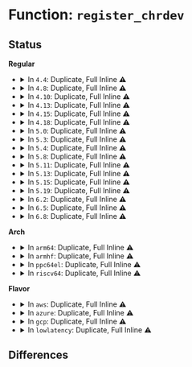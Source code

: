 # Function: <code>register_chrdev</code>

## Status
<b>Regular</b>
<ul>
<li>
<details>
<summary>In <code>4.4</code>: Duplicate, Full Inline ⚠️</summary>

**Collision:** Static Duplication

**Inline:** Full

**Transformation:** False

**Instances:**

```
In drivers/video/fbdev/core/fbmem.c (ffffffff81fa0071)
Location: include/linux/fs.h:2367
Inline: True
Inline callers:
  - drivers/video/fbdev/core/fbmem.c:fbmem_init
```
```
In drivers/tty/vt/vc_screen.c (ffffffff81fa63aa)
Location: include/linux/fs.h:2367
Inline: True
Inline callers:
  - drivers/tty/vt/vc_screen.c:vcs_init
```
```
In drivers/char/mem.c (ffffffff81fa783c)
Location: include/linux/fs.h:2367
Inline: True
```
```
In drivers/char/misc.c (ffffffff81fa80e7)
Location: include/linux/fs.h:2367
Inline: True
Inline callers:
  - drivers/char/misc.c:misc_init
```
```
In drivers/char/virtio_console.c (ffffffff815189d6)
Location: include/linux/fs.h:2367
Inline: True
Inline callers:
  - drivers/char/virtio_console.c:virtcons_probe
```
```
In drivers/nvdimm/bus.c (ffffffff81fade9a)
Location: include/linux/fs.h:2367
Inline: True
Inline callers:
  - drivers/nvdimm/bus.c:nvdimm_bus_init
  - drivers/nvdimm/bus.c:nvdimm_bus_init
```
```
In drivers/net/ppp/ppp_generic.c (ffffffff81fb009f)
Location: include/linux/fs.h:2367
Inline: True
Inline callers:
  - drivers/net/ppp/ppp_generic.c:ppp_init
```
```
In drivers/usb/core/file.c (ffffffff81617726)
Location: include/linux/fs.h:2367
Inline: True
Inline callers:
  - drivers/usb/core/file.c:usb_major_init
```
```
In drivers/i2c/i2c-dev.c (ffffffff81fb2a56)
Location: include/linux/fs.h:2367
Inline: True
Inline callers:
  - drivers/i2c/i2c-dev.c:i2c_dev_init
```
</details>
</li>
<li>
<details>
<summary>In <code>4.8</code>: Duplicate, Full Inline ⚠️</summary>

**Collision:** Static Duplication

**Inline:** Full

**Transformation:** False

**Instances:**

```
In drivers/video/fbdev/core/fbmem.c (ffffffff81fcb87c)
Location: include/linux/fs.h:2466
Inline: True
Inline callers:
  - drivers/video/fbdev/core/fbmem.c:fbmem_init
```
```
In drivers/tty/vt/vc_screen.c (ffffffff81fd2729)
Location: include/linux/fs.h:2466
Inline: True
Inline callers:
  - drivers/tty/vt/vc_screen.c:vcs_init
```
```
In drivers/char/mem.c (ffffffff81fd3c4d)
Location: include/linux/fs.h:2466
Inline: True
```
```
In drivers/char/misc.c (ffffffff81fd44fb)
Location: include/linux/fs.h:2466
Inline: True
Inline callers:
  - drivers/char/misc.c:misc_init
```
```
In drivers/char/virtio_console.c (ffffffff8156b6f2)
Location: include/linux/fs.h:2466
Inline: True
Inline callers:
  - drivers/char/virtio_console.c:virtcons_probe
```
```
In drivers/nvdimm/bus.c (ffffffff81fda992)
Location: include/linux/fs.h:2466
Inline: True
Inline callers:
  - drivers/nvdimm/bus.c:nvdimm_bus_init
  - drivers/nvdimm/bus.c:nvdimm_bus_init
```
```
In drivers/net/ppp/ppp_generic.c (ffffffff81fdcc13)
Location: include/linux/fs.h:2466
Inline: True
Inline callers:
  - drivers/net/ppp/ppp_generic.c:ppp_init
```
```
In drivers/usb/core/file.c (ffffffff816777e6)
Location: include/linux/fs.h:2466
Inline: True
Inline callers:
  - drivers/usb/core/file.c:usb_major_init
```
</details>
</li>
<li>
<details>
<summary>In <code>4.10</code>: Duplicate, Full Inline ⚠️</summary>

**Collision:** Static Duplication

**Inline:** Full

**Transformation:** False

**Instances:**

```
In drivers/video/fbdev/core/fbmem.c (ffffffff820088b7)
Location: include/linux/fs.h:2448
Inline: True
Inline callers:
  - drivers/video/fbdev/core/fbmem.c:fbmem_init
```
```
In drivers/tty/vt/vc_screen.c (ffffffff820100e9)
Location: include/linux/fs.h:2448
Inline: True
Inline callers:
  - drivers/tty/vt/vc_screen.c:vcs_init
```
```
In drivers/char/mem.c (ffffffff8201160d)
Location: include/linux/fs.h:2448
Inline: True
```
```
In drivers/char/misc.c (ffffffff82011ebb)
Location: include/linux/fs.h:2448
Inline: True
Inline callers:
  - drivers/char/misc.c:misc_init
```
```
In drivers/char/virtio_console.c (ffffffff81597e62)
Location: include/linux/fs.h:2448
Inline: True
Inline callers:
  - drivers/char/virtio_console.c:virtcons_probe
```
```
In drivers/nvdimm/bus.c (ffffffff8201840e)
Location: include/linux/fs.h:2448
Inline: True
Inline callers:
  - drivers/nvdimm/bus.c:nvdimm_bus_init
  - drivers/nvdimm/bus.c:nvdimm_bus_init
```
```
In drivers/net/ppp/ppp_generic.c (ffffffff8201a7eb)
Location: include/linux/fs.h:2448
Inline: True
Inline callers:
  - drivers/net/ppp/ppp_generic.c:ppp_init
```
```
In drivers/usb/core/file.c (ffffffff816a54c6)
Location: include/linux/fs.h:2448
Inline: True
Inline callers:
  - drivers/usb/core/file.c:usb_major_init
```
</details>
</li>
<li>
<details>
<summary>In <code>4.13</code>: Duplicate, Full Inline ⚠️</summary>

**Collision:** Static Duplication

**Inline:** Full

**Transformation:** False

**Instances:**

```
In drivers/video/fbdev/core/fbmem.c (ffffffff820e9b7f)
Location: include/linux/fs.h:2502
Inline: True
Inline callers:
  - drivers/video/fbdev/core/fbmem.c:fbmem_init
```
```
In drivers/tty/vt/vc_screen.c (ffffffff820f1bac)
Location: include/linux/fs.h:2502
Inline: True
Inline callers:
  - drivers/tty/vt/vc_screen.c:vcs_init
```
```
In drivers/char/mem.c (ffffffff820f318b)
Location: include/linux/fs.h:2502
Inline: True
```
```
In drivers/char/misc.c (ffffffff820f3a41)
Location: include/linux/fs.h:2502
Inline: True
Inline callers:
  - drivers/char/misc.c:misc_init
```
```
In drivers/char/virtio_console.c (ffffffff815abe02)
Location: include/linux/fs.h:2502
Inline: True
Inline callers:
  - drivers/char/virtio_console.c:virtcons_probe
```
```
In drivers/nvdimm/bus.c (ffffffff820fa2cd)
Location: include/linux/fs.h:2502
Inline: True
Inline callers:
  - drivers/nvdimm/bus.c:nvdimm_bus_init
  - drivers/nvdimm/bus.c:nvdimm_bus_init
```
```
In drivers/net/ppp/ppp_generic.c (ffffffff820fc888)
Location: include/linux/fs.h:2502
Inline: True
Inline callers:
  - drivers/net/ppp/ppp_generic.c:ppp_init
```
```
In drivers/usb/core/file.c (ffffffff816ba836)
Location: include/linux/fs.h:2502
Inline: True
Inline callers:
  - drivers/usb/core/file.c:usb_major_init
```
</details>
</li>
<li>
<details>
<summary>In <code>4.15</code>: Duplicate, Full Inline ⚠️</summary>

**Collision:** Static Duplication

**Inline:** Full

**Transformation:** False

**Instances:**

```
In drivers/video/fbdev/core/fbmem.c (ffffffff826f2627)
Location: include/linux/fs.h:2551
Inline: True
Inline callers:
  - drivers/video/fbdev/core/fbmem.c:fbmem_init
```
```
In drivers/tty/vt/vc_screen.c (ffffffff826fb3a2)
Location: include/linux/fs.h:2551
Inline: True
Inline callers:
  - drivers/tty/vt/vc_screen.c:vcs_init
```
```
In drivers/char/mem.c (ffffffff826fc87b)
Location: include/linux/fs.h:2551
Inline: True
```
```
In drivers/char/misc.c (ffffffff826fd12e)
Location: include/linux/fs.h:2551
Inline: True
Inline callers:
  - drivers/char/misc.c:misc_init
```
```
In drivers/char/virtio_console.c (ffffffff816127a2)
Location: include/linux/fs.h:2551
Inline: True
Inline callers:
  - drivers/char/virtio_console.c:virtcons_probe
```
```
In drivers/nvdimm/bus.c (ffffffff82703ae2)
Location: include/linux/fs.h:2551
Inline: True
Inline callers:
  - drivers/nvdimm/bus.c:nvdimm_bus_init
  - drivers/nvdimm/bus.c:nvdimm_bus_init
```
```
In drivers/net/ppp/ppp_generic.c (ffffffff82705ffd)
Location: include/linux/fs.h:2551
Inline: True
Inline callers:
  - drivers/net/ppp/ppp_generic.c:ppp_init
```
```
In drivers/usb/core/file.c (ffffffff817261f6)
Location: include/linux/fs.h:2551
Inline: True
Inline callers:
  - drivers/usb/core/file.c:usb_major_init
```
</details>
</li>
<li>
<details>
<summary>In <code>4.18</code>: Duplicate, Full Inline ⚠️</summary>

**Collision:** Static Duplication

**Inline:** Full

**Transformation:** False

**Instances:**

```
In drivers/video/fbdev/core/fbmem.c (ffffffff8271c58b)
Location: include/linux/fs.h:2574
Inline: True
Inline callers:
  - drivers/video/fbdev/core/fbmem.c:fbmem_init
```
```
In drivers/tty/vt/vc_screen.c (ffffffff827256bf)
Location: include/linux/fs.h:2574
Inline: True
Inline callers:
  - drivers/tty/vt/vc_screen.c:vcs_init
```
```
In drivers/char/mem.c (ffffffff82726b71)
Location: include/linux/fs.h:2574
Inline: True
Inline callers:
  - drivers/char/mem.c:chr_dev_init
```
```
In drivers/char/misc.c (ffffffff82727429)
Location: include/linux/fs.h:2574
Inline: True
Inline callers:
  - drivers/char/misc.c:misc_init
```
```
In drivers/char/virtio_console.c (ffffffff8164c829)
Location: include/linux/fs.h:2574
Inline: True
Inline callers:
  - drivers/char/virtio_console.c:virtcons_probe
```
```
In drivers/nvdimm/bus.c (ffffffff8272d865)
Location: include/linux/fs.h:2574
Inline: True
Inline callers:
  - drivers/nvdimm/bus.c:nvdimm_bus_init
  - drivers/nvdimm/bus.c:nvdimm_bus_init
```
```
In drivers/net/ppp/ppp_generic.c (ffffffff8272fe3e)
Location: include/linux/fs.h:2574
Inline: True
Inline callers:
  - drivers/net/ppp/ppp_generic.c:ppp_init
```
```
In drivers/usb/core/file.c (ffffffff81764f85)
Location: include/linux/fs.h:2574
Inline: True
Inline callers:
  - drivers/usb/core/file.c:usb_major_init
```
</details>
</li>
<li>
<details>
<summary>In <code>5.0</code>: Duplicate, Full Inline ⚠️</summary>

**Collision:** Static Duplication

**Inline:** Full

**Transformation:** False

**Instances:**

```
In arch/x86/kernel/cpu/resctrl/pseudo_lock.c (ffffffff8105d9c5)
Location: include/linux/fs.h:2660
Inline: True
Inline callers:
  - arch/x86/kernel/cpu/resctrl/pseudo_lock.c:rdt_pseudo_lock_init
```
```
In drivers/video/fbdev/core/fbmem.c (ffffffff828d4558)
Location: include/linux/fs.h:2660
Inline: True
Inline callers:
  - drivers/video/fbdev/core/fbmem.c:fbmem_init
```
```
In drivers/tty/vt/vc_screen.c (ffffffff828dd868)
Location: include/linux/fs.h:2660
Inline: True
Inline callers:
  - drivers/tty/vt/vc_screen.c:vcs_init
```
```
In drivers/char/mem.c (ffffffff828ded55)
Location: include/linux/fs.h:2660
Inline: True
Inline callers:
  - drivers/char/mem.c:chr_dev_init
```
```
In drivers/char/misc.c (ffffffff828df624)
Location: include/linux/fs.h:2660
Inline: True
Inline callers:
  - drivers/char/misc.c:misc_init
```
```
In drivers/char/virtio_console.c (ffffffff8166a6f9)
Location: include/linux/fs.h:2660
Inline: True
Inline callers:
  - drivers/char/virtio_console.c:virtcons_probe
```
```
In drivers/nvdimm/bus.c (ffffffff828e622e)
Location: include/linux/fs.h:2660
Inline: True
Inline callers:
  - drivers/nvdimm/bus.c:nvdimm_bus_init
  - drivers/nvdimm/bus.c:nvdimm_bus_init
```
```
In drivers/net/ppp/ppp_generic.c (ffffffff828e8afb)
Location: include/linux/fs.h:2660
Inline: True
Inline callers:
  - drivers/net/ppp/ppp_generic.c:ppp_init
```
```
In drivers/usb/core/file.c (ffffffff81789605)
Location: include/linux/fs.h:2660
Inline: True
Inline callers:
  - drivers/usb/core/file.c:usb_major_init
```
</details>
</li>
<li>
<details>
<summary>In <code>5.3</code>: Duplicate, Full Inline ⚠️</summary>

**Collision:** Static Duplication

**Inline:** Full

**Transformation:** False

**Instances:**

```
In arch/x86/kernel/cpu/resctrl/pseudo_lock.c (ffffffff81060d75)
Location: include/linux/fs.h:2661
Inline: True
Inline callers:
  - arch/x86/kernel/cpu/resctrl/pseudo_lock.c:rdt_pseudo_lock_init
```
```
In drivers/video/fbdev/core/fbmem.c (ffffffff828ee5da)
Location: include/linux/fs.h:2661
Inline: True
Inline callers:
  - drivers/video/fbdev/core/fbmem.c:fbmem_init
```
```
In drivers/tty/vt/vc_screen.c (ffffffff828f8154)
Location: include/linux/fs.h:2661
Inline: True
Inline callers:
  - drivers/tty/vt/vc_screen.c:vcs_init
```
```
In drivers/char/mem.c (ffffffff828f9674)
Location: include/linux/fs.h:2661
Inline: True
Inline callers:
  - drivers/char/mem.c:chr_dev_init
```
```
In drivers/char/misc.c (ffffffff828fa052)
Location: include/linux/fs.h:2661
Inline: True
Inline callers:
  - drivers/char/misc.c:misc_init
```
```
In drivers/char/virtio_console.c (ffffffff816a04fd)
Location: include/linux/fs.h:2661
Inline: True
Inline callers:
  - drivers/char/virtio_console.c:virtcons_probe
```
```
In drivers/nvdimm/bus.c (ffffffff82900995)
Location: include/linux/fs.h:2661
Inline: True
Inline callers:
  - drivers/nvdimm/bus.c:nvdimm_bus_init
  - drivers/nvdimm/bus.c:nvdimm_bus_init
```
```
In drivers/net/ppp/ppp_generic.c (ffffffff82903443)
Location: include/linux/fs.h:2661
Inline: True
Inline callers:
  - drivers/net/ppp/ppp_generic.c:ppp_init
```
```
In drivers/usb/core/file.c (ffffffff817c7a95)
Location: include/linux/fs.h:2661
Inline: True
Inline callers:
  - drivers/usb/core/file.c:usb_major_init
```
</details>
</li>
<li>
<details>
<summary>In <code>5.4</code>: Duplicate, Full Inline ⚠️</summary>

**Collision:** Static Duplication

**Inline:** Full

**Transformation:** False

**Instances:**

```
In arch/x86/kernel/cpu/resctrl/pseudo_lock.c (ffffffff81061625)
Location: include/linux/fs.h:2696
Inline: True
Inline callers:
  - arch/x86/kernel/cpu/resctrl/pseudo_lock.c:rdt_pseudo_lock_init
```
```
In drivers/video/fbdev/core/fbmem.c (ffffffff828f7723)
Location: include/linux/fs.h:2696
Inline: True
Inline callers:
  - drivers/video/fbdev/core/fbmem.c:fbmem_init
```
```
In drivers/tty/vt/vc_screen.c (ffffffff82901055)
Location: include/linux/fs.h:2696
Inline: True
Inline callers:
  - drivers/tty/vt/vc_screen.c:vcs_init
```
```
In drivers/char/mem.c (ffffffff82902577)
Location: include/linux/fs.h:2696
Inline: True
Inline callers:
  - drivers/char/mem.c:chr_dev_init
```
```
In drivers/char/misc.c (ffffffff82902f45)
Location: include/linux/fs.h:2696
Inline: True
Inline callers:
  - drivers/char/misc.c:misc_init
```
```
In drivers/char/virtio_console.c (ffffffff816c32ad)
Location: include/linux/fs.h:2696
Inline: True
Inline callers:
  - drivers/char/virtio_console.c:virtcons_probe
```
```
In drivers/nvdimm/bus.c (ffffffff82909bdf)
Location: include/linux/fs.h:2696
Inline: True
Inline callers:
  - drivers/nvdimm/bus.c:nvdimm_bus_init
  - drivers/nvdimm/bus.c:nvdimm_bus_init
```
```
In drivers/net/ppp/ppp_generic.c (ffffffff8290c640)
Location: include/linux/fs.h:2696
Inline: True
Inline callers:
  - drivers/net/ppp/ppp_generic.c:ppp_init
```
```
In drivers/usb/core/file.c (ffffffff817f85b5)
Location: include/linux/fs.h:2696
Inline: True
Inline callers:
  - drivers/usb/core/file.c:usb_major_init
```
</details>
</li>
<li>
<details>
<summary>In <code>5.8</code>: Duplicate, Full Inline ⚠️</summary>

**Collision:** Static Duplication

**Inline:** Full

**Transformation:** False

**Instances:**

```
In arch/x86/kernel/cpu/resctrl/pseudo_lock.c (ffffffff810672a5)
Location: include/linux/fs.h:2719
Inline: True
Inline callers:
  - arch/x86/kernel/cpu/resctrl/pseudo_lock.c:rdt_pseudo_lock_init
```
```
In drivers/video/fbdev/core/fbmem.c (ffffffff82d0e542)
Location: include/linux/fs.h:2719
Inline: True
Inline callers:
  - drivers/video/fbdev/core/fbmem.c:fbmem_init
```
```
In drivers/tty/vt/vc_screen.c (ffffffff82d18378)
Location: include/linux/fs.h:2719
Inline: True
Inline callers:
  - drivers/tty/vt/vc_screen.c:vcs_init
```
```
In drivers/char/mem.c (ffffffff82d19939)
Location: include/linux/fs.h:2719
Inline: True
Inline callers:
  - drivers/char/mem.c:chr_dev_init
```
```
In drivers/char/misc.c (ffffffff82d19df0)
Location: include/linux/fs.h:2719
Inline: True
Inline callers:
  - drivers/char/misc.c:misc_init
```
```
In drivers/char/virtio_console.c (ffffffff81776ced)
Location: include/linux/fs.h:2719
Inline: True
Inline callers:
  - drivers/char/virtio_console.c:virtcons_probe
```
```
In drivers/nvdimm/bus.c (ffffffff82d1fe18)
Location: include/linux/fs.h:2719
Inline: True
Inline callers:
  - drivers/nvdimm/bus.c:nvdimm_bus_init
  - drivers/nvdimm/bus.c:nvdimm_bus_init
```
```
In drivers/net/ppp/ppp_generic.c (ffffffff82d21245)
Location: include/linux/fs.h:2719
Inline: True
Inline callers:
  - drivers/net/ppp/ppp_generic.c:ppp_init
```
```
In drivers/usb/core/file.c (ffffffff818c86d5)
Location: include/linux/fs.h:2719
Inline: True
Inline callers:
  - drivers/usb/core/file.c:usb_major_init
```
</details>
</li>
<li>
<details>
<summary>In <code>5.11</code>: Duplicate, Full Inline ⚠️</summary>

**Collision:** Static Duplication

**Inline:** Full

**Transformation:** False

**Instances:**

```
In arch/x86/kernel/cpu/resctrl/pseudo_lock.c (ffffffff810654d5)
Location: include/linux/fs.h:2596
Inline: True
Inline callers:
  - arch/x86/kernel/cpu/resctrl/pseudo_lock.c:rdt_pseudo_lock_init
```
```
In drivers/video/fbdev/core/fbmem.c (ffffffff82ffbf4c)
Location: include/linux/fs.h:2596
Inline: True
Inline callers:
  - drivers/video/fbdev/core/fbmem.c:fbmem_init
```
```
In drivers/tty/vt/vc_screen.c (ffffffff83005ff1)
Location: include/linux/fs.h:2596
Inline: True
Inline callers:
  - drivers/tty/vt/vc_screen.c:vcs_init
```
```
In drivers/char/mem.c (ffffffff8300763d)
Location: include/linux/fs.h:2596
Inline: True
Inline callers:
  - drivers/char/mem.c:chr_dev_init
```
```
In drivers/char/misc.c (ffffffff83007af0)
Location: include/linux/fs.h:2596
Inline: True
Inline callers:
  - drivers/char/misc.c:misc_init
```
```
In drivers/char/virtio_console.c (ffffffff81791a1d)
Location: include/linux/fs.h:2596
Inline: True
Inline callers:
  - drivers/char/virtio_console.c:virtcons_probe
```
```
In drivers/nvdimm/bus.c (ffffffff8300dbf4)
Location: include/linux/fs.h:2596
Inline: True
Inline callers:
  - drivers/nvdimm/bus.c:nvdimm_bus_init
  - drivers/nvdimm/bus.c:nvdimm_bus_init
```
```
In drivers/net/ppp/ppp_generic.c (ffffffff8300f030)
Location: include/linux/fs.h:2596
Inline: True
Inline callers:
  - drivers/net/ppp/ppp_generic.c:ppp_init
```
```
In drivers/usb/core/file.c (ffffffff818d3885)
Location: include/linux/fs.h:2596
Inline: True
Inline callers:
  - drivers/usb/core/file.c:usb_major_init
```
</details>
</li>
<li>
<details>
<summary>In <code>5.13</code>: Duplicate, Full Inline ⚠️</summary>

**Collision:** Static Duplication

**Inline:** Full

**Transformation:** False

**Instances:**

```
In arch/x86/kernel/cpu/resctrl/pseudo_lock.c (ffffffff81065ba5)
Location: include/linux/fs.h:2830
Inline: True
Inline callers:
  - arch/x86/kernel/cpu/resctrl/pseudo_lock.c:rdt_pseudo_lock_init
```
```
In drivers/video/fbdev/core/fbmem.c (ffffffff83206cda)
Location: include/linux/fs.h:2830
Inline: True
Inline callers:
  - drivers/video/fbdev/core/fbmem.c:fbmem_init
```
```
In drivers/tty/vt/vc_screen.c (ffffffff83210b7f)
Location: include/linux/fs.h:2830
Inline: True
Inline callers:
  - drivers/tty/vt/vc_screen.c:vcs_init
```
```
In drivers/char/mem.c (ffffffff83212232)
Location: include/linux/fs.h:2830
Inline: True
Inline callers:
  - drivers/char/mem.c:chr_dev_init
```
```
In drivers/char/misc.c (ffffffff83212602)
Location: include/linux/fs.h:2830
Inline: True
Inline callers:
  - drivers/char/misc.c:misc_init
```
```
In drivers/char/virtio_console.c (ffffffff8177451d)
Location: include/linux/fs.h:2830
Inline: True
Inline callers:
  - drivers/char/virtio_console.c:virtcons_probe
```
```
In drivers/nvdimm/bus.c (ffffffff83218a1f)
Location: include/linux/fs.h:2830
Inline: True
Inline callers:
  - drivers/nvdimm/bus.c:nvdimm_bus_init
  - drivers/nvdimm/bus.c:nvdimm_bus_init
```
```
In drivers/net/ppp/ppp_generic.c (ffffffff8321a014)
Location: include/linux/fs.h:2830
Inline: True
Inline callers:
  - drivers/net/ppp/ppp_generic.c:ppp_init
```
```
In drivers/net/wwan/wwan_core.c (ffffffff8321a15b)
Location: include/linux/fs.h:2830
Inline: True
Inline callers:
  - drivers/net/wwan/wwan_core.c:wwan_init
```
```
In drivers/usb/core/file.c (ffffffff818b6de5)
Location: include/linux/fs.h:2830
Inline: True
Inline callers:
  - drivers/usb/core/file.c:usb_major_init
```
</details>
</li>
<li>
<details>
<summary>In <code>5.15</code>: Duplicate, Full Inline ⚠️</summary>

**Collision:** Static Duplication

**Inline:** Full

**Transformation:** False

**Instances:**

```
In arch/x86/kernel/cpu/resctrl/pseudo_lock.c (ffffffff8106fcc5)
Location: include/linux/fs.h:2811
Inline: True
Inline callers:
  - arch/x86/kernel/cpu/resctrl/pseudo_lock.c:rdt_pseudo_lock_init
```
```
In drivers/video/fbdev/core/fbmem.c (ffffffff832eea86)
Location: include/linux/fs.h:2811
Inline: True
Inline callers:
  - drivers/video/fbdev/core/fbmem.c:fbmem_init
```
```
In drivers/tty/vt/vc_screen.c (ffffffff832f9bcd)
Location: include/linux/fs.h:2811
Inline: True
Inline callers:
  - drivers/tty/vt/vc_screen.c:vcs_init
```
```
In drivers/char/mem.c (ffffffff832fb409)
Location: include/linux/fs.h:2811
Inline: True
Inline callers:
  - drivers/char/mem.c:chr_dev_init
```
```
In drivers/char/misc.c (ffffffff832fb88a)
Location: include/linux/fs.h:2811
Inline: True
Inline callers:
  - drivers/char/misc.c:misc_init
```
```
In drivers/char/virtio_console.c (ffffffff817fa91d)
Location: include/linux/fs.h:2811
Inline: True
Inline callers:
  - drivers/char/virtio_console.c:virtcons_probe
```
```
In drivers/nvdimm/bus.c (ffffffff83302448)
Location: include/linux/fs.h:2811
Inline: True
Inline callers:
  - drivers/nvdimm/bus.c:nvdimm_bus_init
  - drivers/nvdimm/bus.c:nvdimm_bus_init
```
```
In drivers/net/ppp/ppp_generic.c (ffffffff83303ae9)
Location: include/linux/fs.h:2811
Inline: True
Inline callers:
  - drivers/net/ppp/ppp_generic.c:ppp_init
```
```
In drivers/usb/core/file.c (ffffffff8194c7f5)
Location: include/linux/fs.h:2811
Inline: True
Inline callers:
  - drivers/usb/core/file.c:usb_major_init
```
</details>
</li>
<li>
<details>
<summary>In <code>5.19</code>: Duplicate, Full Inline ⚠️</summary>

**Collision:** Static Duplication

**Inline:** Full

**Transformation:** False

**Instances:**

```
In arch/x86/kernel/cpu/resctrl/pseudo_lock.c (ffffffff8107d555)
Location: include/linux/fs.h:2688
Inline: True
Inline callers:
  - arch/x86/kernel/cpu/resctrl/pseudo_lock.c:rdt_pseudo_lock_init
```
```
In drivers/video/fbdev/core/fbmem.c (ffffffff834a6a92)
Location: include/linux/fs.h:2688
Inline: True
Inline callers:
  - drivers/video/fbdev/core/fbmem.c:fbmem_init
```
```
In drivers/tty/vt/vc_screen.c (ffffffff834b2423)
Location: include/linux/fs.h:2688
Inline: True
Inline callers:
  - drivers/tty/vt/vc_screen.c:vcs_init
```
```
In drivers/char/mem.c (ffffffff834b3e06)
Location: include/linux/fs.h:2688
Inline: True
Inline callers:
  - drivers/char/mem.c:chr_dev_init
```
```
In drivers/char/misc.c (ffffffff834b42b5)
Location: include/linux/fs.h:2688
Inline: True
Inline callers:
  - drivers/char/misc.c:misc_init
```
```
In drivers/char/virtio_console.c (ffffffff81939879)
Location: include/linux/fs.h:2688
Inline: True
Inline callers:
  - drivers/char/virtio_console.c:virtcons_probe
```
```
In drivers/nvdimm/bus.c (ffffffff834bb5b1)
Location: include/linux/fs.h:2688
Inline: True
Inline callers:
  - drivers/nvdimm/bus.c:nvdimm_bus_init
  - drivers/nvdimm/bus.c:nvdimm_bus_init
```
```
In drivers/net/ppp/ppp_generic.c (ffffffff834bcabd)
Location: include/linux/fs.h:2688
Inline: True
Inline callers:
  - drivers/net/ppp/ppp_generic.c:ppp_init
```
```
In drivers/usb/core/file.c (ffffffff81aa5325)
Location: include/linux/fs.h:2688
Inline: True
Inline callers:
  - drivers/usb/core/file.c:usb_major_init
```
</details>
</li>
<li>
<details>
<summary>In <code>6.2</code>: Duplicate, Full Inline ⚠️</summary>

**Collision:** Static Duplication

**Inline:** Full

**Transformation:** False

**Instances:**

```
In arch/x86/kernel/cpu/resctrl/pseudo_lock.c (ffffffff8108ea65)
Location: include/linux/fs.h:2836
Inline: True
Inline callers:
  - arch/x86/kernel/cpu/resctrl/pseudo_lock.c:rdt_pseudo_lock_init
```
```
In drivers/video/fbdev/core/fbmem.c (ffffffff83edd670)
Location: include/linux/fs.h:2836
Inline: True
Inline callers:
  - drivers/video/fbdev/core/fbmem.c:fbmem_init
```
```
In drivers/tty/vt/vc_screen.c (ffffffff83eecae5)
Location: include/linux/fs.h:2836
Inline: True
Inline callers:
  - drivers/tty/vt/vc_screen.c:vcs_init
```
```
In drivers/char/mem.c (ffffffff83eeec45)
Location: include/linux/fs.h:2836
Inline: True
Inline callers:
  - drivers/char/mem.c:chr_dev_init
```
```
In drivers/char/misc.c (ffffffff83eef2d2)
Location: include/linux/fs.h:2836
Inline: True
Inline callers:
  - drivers/char/misc.c:misc_init
```
```
In drivers/char/virtio_console.c (ffffffff81a99a29)
Location: include/linux/fs.h:2836
Inline: True
Inline callers:
  - drivers/char/virtio_console.c:virtcons_probe
```
```
In drivers/nvdimm/bus.c (ffffffff83ef94c3)
Location: include/linux/fs.h:2836
Inline: True
Inline callers:
  - drivers/nvdimm/bus.c:nvdimm_bus_init
  - drivers/nvdimm/bus.c:nvdimm_bus_init
```
```
In drivers/net/ppp/ppp_generic.c (ffffffff83efaf9a)
Location: include/linux/fs.h:2836
Inline: True
Inline callers:
  - drivers/net/ppp/ppp_generic.c:ppp_init
```
```
In drivers/usb/core/file.c (ffffffff81c2bd25)
Location: include/linux/fs.h:2836
Inline: True
Inline callers:
  - drivers/usb/core/file.c:usb_major_init
```
</details>
</li>
<li>
<details>
<summary>In <code>6.5</code>: Duplicate, Full Inline ⚠️</summary>

**Collision:** Static Duplication

**Inline:** Full

**Transformation:** False

**Instances:**

```
In arch/x86/kernel/cpu/resctrl/pseudo_lock.c (ffffffff81091925)
Location: include/linux/fs.h:2450
Inline: True
Inline callers:
  - arch/x86/kernel/cpu/resctrl/pseudo_lock.c:rdt_pseudo_lock_init
```
```
In drivers/video/fbdev/core/fbmem.c (ffffffff83703140)
Location: include/linux/fs.h:2450
Inline: True
Inline callers:
  - drivers/video/fbdev/core/fbmem.c:fbmem_init
```
```
In drivers/tty/vt/vc_screen.c (ffffffff837127b5)
Location: include/linux/fs.h:2450
Inline: True
Inline callers:
  - drivers/tty/vt/vc_screen.c:vcs_init
```
```
In drivers/char/mem.c (ffffffff837148a5)
Location: include/linux/fs.h:2450
Inline: True
Inline callers:
  - drivers/char/mem.c:chr_dev_init
```
```
In drivers/char/misc.c (ffffffff83714f30)
Location: include/linux/fs.h:2450
Inline: True
Inline callers:
  - drivers/char/misc.c:misc_init
```
```
In drivers/char/virtio_console.c (ffffffff81ae5299)
Location: include/linux/fs.h:2450
Inline: True
Inline callers:
  - drivers/char/virtio_console.c:virtcons_probe
```
```
In drivers/nvdimm/bus.c (ffffffff8371f163)
Location: include/linux/fs.h:2450
Inline: True
Inline callers:
  - drivers/nvdimm/bus.c:nvdimm_bus_init
  - drivers/nvdimm/bus.c:nvdimm_bus_init
```
```
In drivers/net/ppp/ppp_generic.c (ffffffff83720d8a)
Location: include/linux/fs.h:2450
Inline: True
Inline callers:
  - drivers/net/ppp/ppp_generic.c:ppp_init
```
```
In drivers/usb/core/file.c (ffffffff81c92cb5)
Location: include/linux/fs.h:2450
Inline: True
Inline callers:
  - drivers/usb/core/file.c:usb_major_init
```
</details>
</li>
<li>
<details>
<summary>In <code>6.8</code>: Duplicate, Full Inline ⚠️</summary>

**Collision:** Static Duplication

**Inline:** Full

**Transformation:** False

**Instances:**

```
In arch/x86/kernel/cpu/resctrl/pseudo_lock.c (ffffffff81098cf5)
Location: include/linux/fs.h:2685
Inline: True
Inline callers:
  - arch/x86/kernel/cpu/resctrl/pseudo_lock.c:rdt_pseudo_lock_init
```
```
In drivers/video/fbdev/core/fb_chrdev.c (ffffffff819cb115)
Location: include/linux/fs.h:2685
Inline: True
Inline callers:
  - drivers/video/fbdev/core/fb_chrdev.c:fb_register_chrdev
```
```
In drivers/tty/vt/vc_screen.c (ffffffff839461c5)
Location: include/linux/fs.h:2685
Inline: True
Inline callers:
  - drivers/tty/vt/vc_screen.c:vcs_init
```
```
In drivers/char/mem.c (ffffffff83948305)
Location: include/linux/fs.h:2685
Inline: True
Inline callers:
  - drivers/char/mem.c:chr_dev_init
```
```
In drivers/char/misc.c (ffffffff83948990)
Location: include/linux/fs.h:2685
Inline: True
Inline callers:
  - drivers/char/misc.c:misc_init
```
```
In drivers/char/virtio_console.c (ffffffff81b3868d)
Location: include/linux/fs.h:2685
Inline: True
Inline callers:
  - drivers/char/virtio_console.c:virtcons_probe
```
```
In drivers/nvdimm/bus.c (ffffffff83952b33)
Location: include/linux/fs.h:2685
Inline: True
Inline callers:
  - drivers/nvdimm/bus.c:nvdimm_bus_init
  - drivers/nvdimm/bus.c:nvdimm_bus_init
```
```
In drivers/gpu/drm/drm_drv.c (ffffffff839541d3)
Location: include/linux/fs.h:2685
Inline: True
Inline callers:
  - drivers/gpu/drm/drm_drv.c:drm_core_init
```
```
In drivers/accel/drm_accel.c (ffffffff83954543)
Location: include/linux/fs.h:2685
Inline: True
Inline callers:
  - drivers/accel/drm_accel.c:accel_core_init
```
```
In drivers/net/ppp/ppp_generic.c (ffffffff83954c8a)
Location: include/linux/fs.h:2685
Inline: True
Inline callers:
  - drivers/net/ppp/ppp_generic.c:ppp_init
```
```
In drivers/usb/core/file.c (ffffffff81d47765)
Location: include/linux/fs.h:2685
Inline: True
Inline callers:
  - drivers/usb/core/file.c:usb_major_init
```
</details>
</li>
</ul>
<b>Arch</b>
<ul>
<li>
<details>
<summary>In <code>arm64</code>: Duplicate, Full Inline ⚠️</summary>

**Collision:** Static Duplication

**Inline:** Full

**Transformation:** False

**Instances:**

```
In drivers/video/fbdev/core/fbmem.c (ffff80001147aac0)
Location: include/linux/fs.h:2696
Inline: True
Inline callers:
  - drivers/video/fbdev/core/fbmem.c:fbmem_init
```
```
In drivers/tty/vt/vc_screen.c (ffff8000114930ac)
Location: include/linux/fs.h:2696
Inline: True
Inline callers:
  - drivers/tty/vt/vc_screen.c:vcs_init
```
```
In drivers/char/mem.c (ffff800011495564)
Location: include/linux/fs.h:2696
Inline: True
Inline callers:
  - drivers/char/mem.c:chr_dev_init
```
```
In drivers/char/misc.c (ffff800011495fe0)
Location: include/linux/fs.h:2696
Inline: True
Inline callers:
  - drivers/char/misc.c:misc_init
```
```
In drivers/char/virtio_console.c (ffff8000108b56d0)
Location: include/linux/fs.h:2696
Inline: True
Inline callers:
  - drivers/char/virtio_console.c:virtcons_probe
```
```
In drivers/nvdimm/bus.c (ffff80001149935c)
Location: include/linux/fs.h:2696
Inline: True
Inline callers:
  - drivers/nvdimm/bus.c:nvdimm_bus_init
  - drivers/nvdimm/bus.c:nvdimm_bus_init
```
```
In drivers/net/ppp/ppp_generic.c (ffff80001149be4c)
Location: include/linux/fs.h:2696
Inline: True
Inline callers:
  - drivers/net/ppp/ppp_generic.c:ppp_init
```
```
In drivers/usb/core/file.c (ffff800010a292dc)
Location: include/linux/fs.h:2696
Inline: True
Inline callers:
  - drivers/usb/core/file.c:usb_major_init
```
</details>
</li>
<li>
<details>
<summary>In <code>armhf</code>: Duplicate, Full Inline ⚠️</summary>

**Collision:** Static Duplication

**Inline:** Full

**Transformation:** False

**Instances:**

```
In drivers/video/fbdev/core/fbmem.c (c1552ba8)
Location: include/linux/fs.h:2696
Inline: True
Inline callers:
  - drivers/video/fbdev/core/fbmem.c:fbmem_init
```
```
In drivers/tty/vt/vc_screen.c (c1593d24)
Location: include/linux/fs.h:2696
Inline: True
Inline callers:
  - drivers/tty/vt/vc_screen.c:vcs_init
```
```
In drivers/char/mem.c (c1595fbc)
Location: include/linux/fs.h:2696
Inline: True
Inline callers:
  - drivers/char/mem.c:chr_dev_init
```
```
In drivers/char/misc.c (c1596c0c)
Location: include/linux/fs.h:2696
Inline: True
Inline callers:
  - drivers/char/misc.c:misc_init
```
```
In drivers/char/virtio_console.c (c09b02e8)
Location: include/linux/fs.h:2696
Inline: True
Inline callers:
  - drivers/char/virtio_console.c:virtcons_probe
```
```
In drivers/net/ppp/ppp_generic.c (c159cfa8)
Location: include/linux/fs.h:2696
Inline: True
Inline callers:
  - drivers/net/ppp/ppp_generic.c:ppp_init
```
```
In drivers/usb/core/file.c (c0aff2a8)
Location: include/linux/fs.h:2696
Inline: True
Inline callers:
  - drivers/usb/core/file.c:usb_major_init
```
```
In sound/sound_core.c (c15b2184)
Location: include/linux/fs.h:2696
Inline: True
Inline callers:
  - sound/sound_core.c:init_soundcore
```
```
In sound/core/sound.c (c15b2274)
Location: include/linux/fs.h:2696
Inline: True
Inline callers:
  - sound/core/sound.c:alsa_sound_init
```
</details>
</li>
<li>
<details>
<summary>In <code>ppc64el</code>: Duplicate, Full Inline ⚠️</summary>

**Collision:** Static Duplication

**Inline:** Full

**Transformation:** False

**Instances:**

```
In drivers/video/fbdev/core/fbmem.c (c0000000013a2f20)
Location: include/linux/fs.h:2696
Inline: True
Inline callers:
  - drivers/video/fbdev/core/fbmem.c:fbmem_init
```
```
In drivers/tty/vt/vc_screen.c (c0000000013a5858)
Location: include/linux/fs.h:2696
Inline: True
Inline callers:
  - drivers/tty/vt/vc_screen.c:vcs_init
```
```
In drivers/char/mem.c (c0000000013a81f0)
Location: include/linux/fs.h:2696
Inline: True
Inline callers:
  - drivers/char/mem.c:chr_dev_init
```
```
In drivers/char/misc.c (c0000000013a8fc8)
Location: include/linux/fs.h:2696
Inline: True
Inline callers:
  - drivers/char/misc.c:misc_init
```
```
In drivers/char/virtio_console.c (c00000000094fcf4)
Location: include/linux/fs.h:2696
Inline: True
Inline callers:
  - drivers/char/virtio_console.c:virtcons_probe
```
```
In drivers/nvdimm/bus.c (c0000000013acb68)
Location: include/linux/fs.h:2696
Inline: True
Inline callers:
  - drivers/nvdimm/bus.c:nvdimm_bus_init
  - drivers/nvdimm/bus.c:nvdimm_bus_init
```
```
In drivers/net/ppp/ppp_generic.c (c0000000013b0184)
Location: include/linux/fs.h:2696
Inline: True
Inline callers:
  - drivers/net/ppp/ppp_generic.c:ppp_init
```
```
In drivers/usb/core/file.c (c000000000ae5720)
Location: include/linux/fs.h:2696
Inline: True
Inline callers:
  - drivers/usb/core/file.c:usb_major_init
```
</details>
</li>
<li>
<details>
<summary>In <code>riscv64</code>: Duplicate, Full Inline ⚠️</summary>

**Collision:** Static Duplication

**Inline:** Full

**Transformation:** False

**Instances:**

```
In drivers/video/fbdev/core/fbmem.c (ffffffe00002c73c)
Location: include/linux/fs.h:2696
Inline: True
Inline callers:
  - drivers/video/fbdev/core/fbmem.c:fbmem_init
```
```
In drivers/tty/vt/vc_screen.c (ffffffe00002e1c6)
Location: include/linux/fs.h:2696
Inline: True
Inline callers:
  - drivers/tty/vt/vc_screen.c:vcs_init
```
```
In drivers/char/mem.c (ffffffe00002f87a)
Location: include/linux/fs.h:2696
Inline: True
Inline callers:
  - drivers/char/mem.c:chr_dev_init
```
```
In drivers/char/misc.c (ffffffe0000301ee)
Location: include/linux/fs.h:2696
Inline: True
Inline callers:
  - drivers/char/misc.c:misc_init
```
```
In drivers/char/virtio_console.c (ffffffe000566c1a)
Location: include/linux/fs.h:2696
Inline: True
Inline callers:
  - drivers/char/virtio_console.c:virtcons_probe
```
```
In drivers/nvdimm/bus.c (ffffffe000032848)
Location: include/linux/fs.h:2696
Inline: True
Inline callers:
  - drivers/nvdimm/bus.c:nvdimm_bus_init
  - drivers/nvdimm/bus.c:nvdimm_bus_init
```
```
In drivers/net/ppp/ppp_generic.c (ffffffe000034e7e)
Location: include/linux/fs.h:2696
Inline: True
Inline callers:
  - drivers/net/ppp/ppp_generic.c:ppp_init
```
```
In drivers/usb/core/file.c (ffffffe00064acfc)
Location: include/linux/fs.h:2696
Inline: True
Inline callers:
  - drivers/usb/core/file.c:usb_major_init
```
</details>
</li>
</ul>
<b>Flavor</b>
<ul>
<li>
<details>
<summary>In <code>aws</code>: Duplicate, Full Inline ⚠️</summary>

**Collision:** Static Duplication

**Inline:** Full

**Transformation:** False

**Instances:**

```
In arch/x86/kernel/cpu/resctrl/pseudo_lock.c (ffffffff810611a5)
Location: include/linux/fs.h:2696
Inline: True
Inline callers:
  - arch/x86/kernel/cpu/resctrl/pseudo_lock.c:rdt_pseudo_lock_init
```
```
In drivers/video/fbdev/core/fbmem.c (ffffffff828e04e6)
Location: include/linux/fs.h:2696
Inline: True
Inline callers:
  - drivers/video/fbdev/core/fbmem.c:fbmem_init
```
```
In drivers/tty/vt/vc_screen.c (ffffffff828e8872)
Location: include/linux/fs.h:2696
Inline: True
Inline callers:
  - drivers/tty/vt/vc_screen.c:vcs_init
```
```
In drivers/char/mem.c (ffffffff828e9d5e)
Location: include/linux/fs.h:2696
Inline: True
Inline callers:
  - drivers/char/mem.c:chr_dev_init
```
```
In drivers/char/misc.c (ffffffff828ea72c)
Location: include/linux/fs.h:2696
Inline: True
Inline callers:
  - drivers/char/misc.c:misc_init
```
```
In drivers/char/virtio_console.c (ffffffff81688cfd)
Location: include/linux/fs.h:2696
Inline: True
Inline callers:
  - drivers/char/virtio_console.c:virtcons_probe
```
```
In drivers/nvdimm/bus.c (ffffffff828f0f84)
Location: include/linux/fs.h:2696
Inline: True
Inline callers:
  - drivers/nvdimm/bus.c:nvdimm_bus_init
  - drivers/nvdimm/bus.c:nvdimm_bus_init
```
```
In drivers/net/ppp/ppp_generic.c (ffffffff828f3ffd)
Location: include/linux/fs.h:2696
Inline: True
Inline callers:
  - drivers/net/ppp/ppp_generic.c:ppp_init
```
```
In drivers/usb/core/file.c (ffffffff817b0995)
Location: include/linux/fs.h:2696
Inline: True
Inline callers:
  - drivers/usb/core/file.c:usb_major_init
```
</details>
</li>
<li>
<details>
<summary>In <code>azure</code>: Duplicate, Full Inline ⚠️</summary>

**Collision:** Static Duplication

**Inline:** Full

**Transformation:** False

**Instances:**

```
In arch/x86/kernel/cpu/resctrl/pseudo_lock.c (ffffffff81051605)
Location: include/linux/fs.h:2696
Inline: True
Inline callers:
  - arch/x86/kernel/cpu/resctrl/pseudo_lock.c:rdt_pseudo_lock_init
```
```
In drivers/video/fbdev/core/fbmem.c (ffffffff828d8bbf)
Location: include/linux/fs.h:2696
Inline: True
Inline callers:
  - drivers/video/fbdev/core/fbmem.c:fbmem_init
```
```
In drivers/tty/vt/vc_screen.c (ffffffff828dffd5)
Location: include/linux/fs.h:2696
Inline: True
Inline callers:
  - drivers/tty/vt/vc_screen.c:vcs_init
```
```
In drivers/char/mem.c (ffffffff828e11eb)
Location: include/linux/fs.h:2696
Inline: True
Inline callers:
  - drivers/char/mem.c:chr_dev_init
```
```
In drivers/char/misc.c (ffffffff828e1bb9)
Location: include/linux/fs.h:2696
Inline: True
Inline callers:
  - drivers/char/misc.c:misc_init
```
```
In drivers/char/virtio_console.c (ffffffff816667ad)
Location: include/linux/fs.h:2696
Inline: True
Inline callers:
  - drivers/char/virtio_console.c:virtcons_probe
```
```
In drivers/nvdimm/bus.c (ffffffff828e828c)
Location: include/linux/fs.h:2696
Inline: True
Inline callers:
  - drivers/nvdimm/bus.c:nvdimm_bus_init
  - drivers/nvdimm/bus.c:nvdimm_bus_init
```
```
In drivers/net/ppp/ppp_generic.c (ffffffff828eb577)
Location: include/linux/fs.h:2696
Inline: True
Inline callers:
  - drivers/net/ppp/ppp_generic.c:ppp_init
```
```
In drivers/usb/core/file.c (ffffffff817a23c5)
Location: include/linux/fs.h:2696
Inline: True
Inline callers:
  - drivers/usb/core/file.c:usb_major_init
```
</details>
</li>
<li>
<details>
<summary>In <code>gcp</code>: Duplicate, Full Inline ⚠️</summary>

**Collision:** Static Duplication

**Inline:** Full

**Transformation:** False

**Instances:**

```
In arch/x86/kernel/cpu/resctrl/pseudo_lock.c (ffffffff810615d5)
Location: include/linux/fs.h:2696
Inline: True
Inline callers:
  - arch/x86/kernel/cpu/resctrl/pseudo_lock.c:rdt_pseudo_lock_init
```
```
In drivers/video/fbdev/core/fbmem.c (ffffffff828f3376)
Location: include/linux/fs.h:2696
Inline: True
Inline callers:
  - drivers/video/fbdev/core/fbmem.c:fbmem_init
```
```
In drivers/tty/vt/vc_screen.c (ffffffff828fc378)
Location: include/linux/fs.h:2696
Inline: True
Inline callers:
  - drivers/tty/vt/vc_screen.c:vcs_init
```
```
In drivers/char/mem.c (ffffffff828fd89a)
Location: include/linux/fs.h:2696
Inline: True
Inline callers:
  - drivers/char/mem.c:chr_dev_init
```
```
In drivers/char/misc.c (ffffffff828fe268)
Location: include/linux/fs.h:2696
Inline: True
Inline callers:
  - drivers/char/misc.c:misc_init
```
```
In drivers/char/virtio_console.c (ffffffff816b6f7d)
Location: include/linux/fs.h:2696
Inline: True
Inline callers:
  - drivers/char/virtio_console.c:virtcons_probe
```
```
In drivers/nvdimm/bus.c (ffffffff82904f02)
Location: include/linux/fs.h:2696
Inline: True
Inline callers:
  - drivers/nvdimm/bus.c:nvdimm_bus_init
  - drivers/nvdimm/bus.c:nvdimm_bus_init
```
```
In drivers/net/ppp/ppp_generic.c (ffffffff82907a3b)
Location: include/linux/fs.h:2696
Inline: True
Inline callers:
  - drivers/net/ppp/ppp_generic.c:ppp_init
```
```
In drivers/usb/core/file.c (ffffffff817ed435)
Location: include/linux/fs.h:2696
Inline: True
Inline callers:
  - drivers/usb/core/file.c:usb_major_init
```
</details>
</li>
<li>
<details>
<summary>In <code>lowlatency</code>: Duplicate, Full Inline ⚠️</summary>

**Collision:** Static Duplication

**Inline:** Full

**Transformation:** False

**Instances:**

```
In arch/x86/kernel/cpu/resctrl/pseudo_lock.c (ffffffff81062b85)
Location: include/linux/fs.h:2696
Inline: True
Inline callers:
  - arch/x86/kernel/cpu/resctrl/pseudo_lock.c:rdt_pseudo_lock_init
```
```
In drivers/video/fbdev/core/fbmem.c (ffffffff828f8777)
Location: include/linux/fs.h:2696
Inline: True
Inline callers:
  - drivers/video/fbdev/core/fbmem.c:fbmem_init
```
```
In drivers/tty/vt/vc_screen.c (ffffffff829020a9)
Location: include/linux/fs.h:2696
Inline: True
Inline callers:
  - drivers/tty/vt/vc_screen.c:vcs_init
```
```
In drivers/char/mem.c (ffffffff829035d9)
Location: include/linux/fs.h:2696
Inline: True
Inline callers:
  - drivers/char/mem.c:chr_dev_init
```
```
In drivers/char/misc.c (ffffffff82903fa7)
Location: include/linux/fs.h:2696
Inline: True
Inline callers:
  - drivers/char/misc.c:misc_init
```
```
In drivers/char/virtio_console.c (ffffffff816d1588)
Location: include/linux/fs.h:2696
Inline: True
Inline callers:
  - drivers/char/virtio_console.c:virtcons_probe
```
```
In drivers/nvdimm/bus.c (ffffffff8290ac41)
Location: include/linux/fs.h:2696
Inline: True
Inline callers:
  - drivers/nvdimm/bus.c:nvdimm_bus_init
  - drivers/nvdimm/bus.c:nvdimm_bus_init
```
```
In drivers/net/ppp/ppp_generic.c (ffffffff8290d6a2)
Location: include/linux/fs.h:2696
Inline: True
Inline callers:
  - drivers/net/ppp/ppp_generic.c:ppp_init
```
```
In drivers/usb/core/file.c (ffffffff81807675)
Location: include/linux/fs.h:2696
Inline: True
Inline callers:
  - drivers/usb/core/file.c:usb_major_init
```
</details>
</li>
</ul>

## Differences
